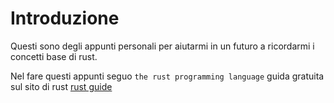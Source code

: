# Introduzione

Questi sono degli appunti personali per aiutarmi in un futuro a ricordarmi i concetti base di rust.

Nel fare questi appunti seguo `the rust programming language` guida gratuita sul sito di rust [rust guide](https://doc.rust-lang.org/book/ch03-05-control-flow.html)